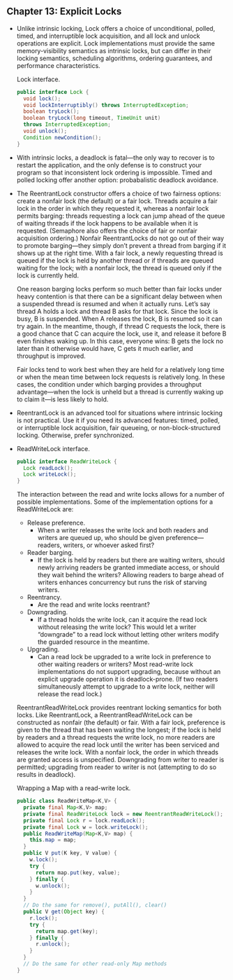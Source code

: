 ## Chapter 13: Explicit Locks

- Unlike intrinsic locking, Lock offers a choice of unconditional, polled, timed, and interruptible lock acquisition, and all lock and unlock operations are explicit. Lock implementations must provide the same memory-visibility semantics as intrinsic locks, but can differ in their locking semantics, scheduling algorithms, ordering guarantees, and performance characteristics.

	Lock interface.
  ```java
  public interface Lock {
    void lock();
    void lockInterruptibly() throws InterruptedException;
    boolean tryLock();
    boolean tryLock(long timeout, TimeUnit unit)
    throws InterruptedException;
    void unlock();
    Condition newCondition();
  }
  ```

- With intrinsic locks, a deadlock is fatal—the only way to recover is to restart the application, and the only defense is to construct your program so that inconsistent lock ordering is impossible. Timed and polled locking offer another option: probabalistic deadlock avoidance.

- The ReentrantLock constructor offers a choice of two fairness options: create a nonfair lock (the default) or a fair lock. Threads acquire a fair lock in the order in which they requested it, whereas a nonfair lock permits barging: threads requesting a lock can jump ahead of the queue of waiting threads if the lock happens to be available when it is requested. (Semaphore also offers the choice of fair or nonfair acquisition ordering.) Nonfair ReentrantLocks do not go out of their way to promote barging—they simply don’t prevent a thread from barging if it shows up at the right time. With a fair lock, a newly requesting thread is queued if the lock is held by another thread or if threads are queued waiting for the lock; with a nonfair lock, the thread is queued only if the lock is currently held.

	One reason barging locks perform so much better than fair locks under heavy contention is that there can be a significant delay between when a suspended thread is resumed and when it actually runs. Let’s say thread A holds a lock and thread B asks for that lock. Since the lock is busy, B is suspended. When A releases the lock, B is resumed so it can try again. In the meantime, though, if thread C requests the lock, there is a good chance that C can acquire the lock, use it, and release it before B even finishes waking up. In this case, everyone wins: B gets the lock no later than it otherwise would have, C gets it much earlier, and throughput is improved.

	Fair locks tend to work best when they are held for a relatively long time or when the mean time between lock requests is relatively long. In these cases, the condition under which barging provides a throughput advantage—when the lock is unheld but a thread is currently waking up to claim it—is less likely to hold.

- ReentrantLock is an advanced tool for situations where intrinsic locking is not practical. Use it if you need its advanced features: timed, polled, or interruptible lock acquisition, fair queueing, or non-block-structured locking. Otherwise, prefer synchronized.

- ReadWriteLock interface.
  ```java
  public interface ReadWriteLock {
    Lock readLock();
    Lock writeLock();
  }
  ```

	The interaction between the read and write locks allows for a number of possible implementations. Some of the implementation options for a ReadWriteLock are:
	- Release preference.
		- When a writer releases the write lock and both readers and writers are queued up, who should be given preference—readers, writers, or whoever asked first?
	- Reader barging.
		- If the lock is held by readers but there are waiting writers, should newly arriving readers be granted immediate access, or should they wait behind the writers? Allowing readers to barge ahead of writers enhances concurrency but runs the risk of starving writers.
	- Reentrancy.
		- Are the read and write locks reentrant?
	- Downgrading.
		- If a thread holds the write lock, can it acquire the read lock without releasing the write lock? This would let a writer “downgrade” to a read lock without letting other writers modify the guarded resource in the meantime.
	- Upgrading.
		- Can a read lock be upgraded to a write lock in preference to other waiting readers or writers? Most read-write lock implementations do not support upgrading, because without an explicit upgrade operation it is deadlock-prone. (If two readers simultaneously attempt to upgrade to a write lock, neither will release the read lock.)

	ReentrantReadWriteLock provides reentrant locking semantics for both locks. Like ReentrantLock, a ReentrantReadWriteLock can be constructed as nonfair (the default) or fair. With a fair lock, preference is given to the thread that has been waiting the longest; if the lock is held by readers and a thread requests the write lock, no more readers are allowed to acquire the read lock until the writer has been serviced and releases the write lock. With a nonfair lock, the order in which threads are granted access is unspecified. Downgrading from writer to reader is permitted; upgrading from reader to writer is not (attempting to do so results in deadlock).

	Wrapping a Map with a read-write lock.
  ```java
  public class ReadWriteMap<K,V> {
    private final Map<K,V> map;
    private final ReadWriteLock lock = new ReentrantReadWriteLock();
    private final Lock r = lock.readLock();
    private final Lock w = lock.writeLock();
    public ReadWriteMap(Map<K,V> map) {
      this.map = map;
    }
    public V put(K key, V value) {
      w.lock();
      try {
        return map.put(key, value);
      } finally {
        w.unlock();
      }
    }
    // Do the same for remove(), putAll(), clear()
    public V get(Object key) {
      r.lock();
      try {
        return map.get(key);
      } finally {
        r.unlock();
      }
    }
    // Do the same for other read-only Map methods
  }
  ```